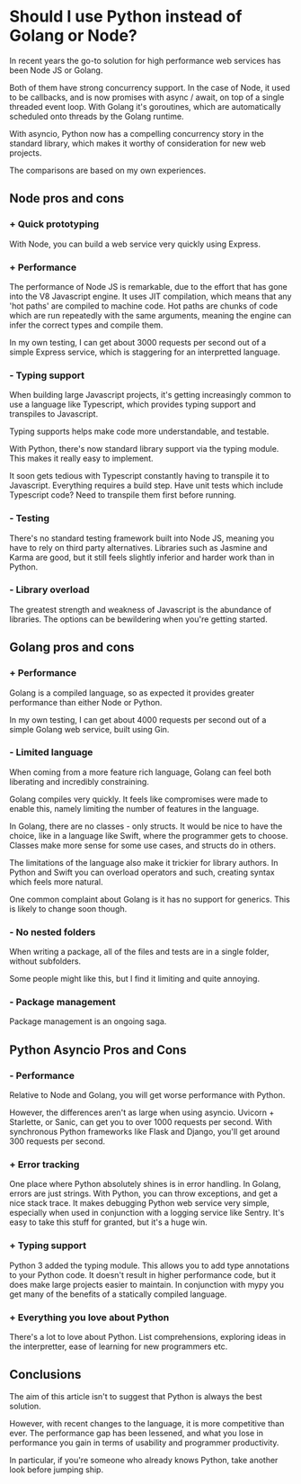 # Should I use Python instead of Golang or Node?

In recent years the go-to solution for high performance web services has been Node JS or Golang.

Both of them have strong concurrency support. In the case of Node, it used to be callbacks, and is now promises with async / await, on top of a single threaded event loop. With Golang it's goroutines, which are automatically scheduled onto threads by the Golang runtime.

With asyncio, Python now has a compelling concurrency story in the standard library, which makes it worthy of consideration for new web projects.

The comparisons are based on my own experiences.

## Node pros and cons

### + Quick prototyping

With Node, you can build a web service very quickly using Express.

### + Performance

The performance of Node JS is remarkable, due to the effort that has gone into the V8 Javascript engine. It uses JIT compilation, which means that any 'hot paths' are compiled to machine code. Hot paths are chunks of code which are run repeatedly with the same arguments, meaning the engine can infer the correct types and compile them.

In my own testing, I can get about 3000 requests per second out of a simple Express service, which is staggering for an interpretted language.

### - Typing support

When building large Javascript projects, it's getting increasingly common to use a language like Typescript, which provides typing support and transpiles to Javascript.

Typing supports helps make code more understandable, and testable.

With Python, there's now standard library support via the typing module. This makes it really easy to implement.

It soon gets tedious with Typescript constantly having to transpile it to Javascript. Everything requires a build step. Have unit tests which include Typescript code? Need to transpile them first before running.

### - Testing

There's no standard testing framework built into Node JS, meaning you have to rely on third party alternatives. Libraries such as Jasmine and Karma are good, but it still feels slightly inferior and harder work than in Python.

### - Library overload

The greatest strength and weakness of Javascript is the abundance of libraries. The options can be bewildering when you're getting started.

## Golang pros and cons

### + Performance

Golang is a compiled language, so as expected it provides greater performance than either Node or Python.

In my own testing, I can get about 4000 requests per second out of a simple Golang web service, built using Gin.

### - Limited language

When coming from a more feature rich language, Golang can feel both liberating and incredibly constraining.

Golang compiles very quickly. It feels like compromises were made to enable this, namely limiting the number of features in the language.

In Golang, there are no classes - only structs. It would be nice to have the choice, like in a language like Swift, where the programmer gets to choose. Classes make more sense for some use cases, and structs do in others.

The limitations of the language also make it trickier for library authors. In Python and Swift you can overload operators and such, creating syntax which feels more natural.

One common complaint about Golang is it has no support for generics. This is likely to change soon though.

### - No nested folders

When writing a package, all of the files and tests are in a single folder, without subfolders.

Some people might like this, but I find it limiting and quite annoying.

### - Package management

Package management is an ongoing saga.

## Python Asyncio Pros and Cons

### - Performance

Relative to Node and Golang, you will get worse performance with Python.

However, the differences aren't as large when using asyncio. Uvicorn + Starlette, or Sanic, can get you to over 1000 requests per second. With synchronous Python frameworks like Flask and Django, you'll get around 300 requests per second.

### + Error tracking

One place where Python absolutely shines is in error handling. In Golang, errors are just strings. With Python, you can throw exceptions, and get a nice stack trace. It makes debugging Python web service very simple, especially when used in conjunction with a logging service like Sentry. It's easy to take this stuff for granted, but it's a huge win.

### + Typing support

Python 3 added the typing module. This allows you to add type annotations to your Python code. It doesn't result in higher performance code, but it does make large projects easier to maintain. In conjunction with mypy you get many of the benefits of a statically compiled language.

### + Everything you love about Python

There's a lot to love about Python. List comprehensions, exploring ideas in the interpretter, ease of learning for new programmers etc.

## Conclusions

The aim of this article isn't to suggest that Python is always the best solution.

However, with recent changes to the language, it is more competitive than ever. The performance gap has been lessened, and what you lose in performance you gain in terms of usability and programmer productivity.

In particular, if you're someone who already knows Python, take another look before jumping ship.